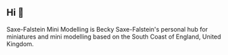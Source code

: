 ## Hi 👋

Saxe-Falstein Mini Modelling is Becky Saxe-Falstein's personal hub for miniatures and mini modelling based on the South Coast of England, United Kingdom.
